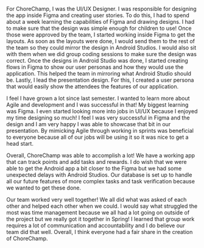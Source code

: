 
For ChoreChamp, I was the UI/UX Designer. I was responsible for designing the app inside Figma and creating user stories. To do this, I had to spend about a week learning the capabilities of Figma and drawing designs. I had to make sure that the design was simple enough for children to use! Once those were approved by the team, I started working inside Figma to get the layouts. As soon as the layouts were done, I would send them to the rest of the team so they could mirror the design in Android Studios. I would also sit with them when we did group coding sessions to make sure the design was correct. Once the designs in Android Studio was done, I started creating flows in Figma to show our user personas and how they would use the application. This helped the team in mirroring what Android Studio should be. Lastly, I lead the presentation design. For this, I created a user persona that would easily show the attendees the features of our application. 

I feel I have grown a lot since last semester. I wanted to learn more about Agile and development and I was successful in that! My biggest learning was Figma. I even started looking more into jobs in UI/UX because I enjoyed my time designing so much! I feel I was very successful in Figma and the design and I am very happy I was able to showcase that bit in our presentation. By mimicking Agile through working in sprints was beneficial to everyone because all of our jobs will be using it so it was nice to get a head start. 
	
Overall, ChoreChamp was able to accomplish a lot! We have a working app that can track points and add tasks and rewards. I do wish that we were able to get the Android app a bit closer to the Figma but we had some unexpected delays with Android Studios. Our database is set up to handle all our future features of more complex tasks and task verification because we wanted to get these done. 
	
Our team worked very well together! We all did what was asked of each other and helped each other when we could. I would say what struggled the most was time management because we all had a lot going on outside of the project but we really got it together in Spring! I learned that group work requires a lot of communication and accountability and I do believe our team did that well. Overall, I think everyone had a fair share in the creation of ChoreChamp. 

